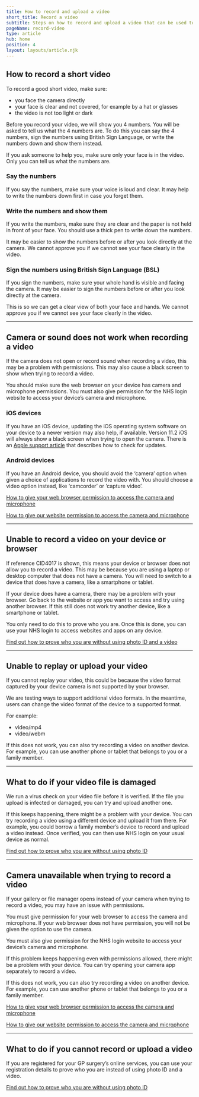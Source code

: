 ```yaml
---
title: How to record and upload a video
short_title: Record a video
subtitle: Steps on how to record and upload a video that can be used to prove who you are.
pageName: record-video
type: article
hub: home
position: 4
layout: layouts/article.njk
---
```


## How to record a short video

To record a good short video, make sure:

- you face the camera directly
- your face is clear and not covered, for example by a hat or glasses
- the video is not too light or dark

Before you record your video, we will show you 4 numbers. You will be asked to tell us what the 4 numbers are. To do this you can say the 4 numbers, sign the numbers using British Sign Language, or write the numbers down and show them instead.

If you ask someone to help you, make sure only your face is in the video. Only you can tell us what the numbers are.

### Say the numbers

If you say the numbers, make sure your voice is loud and clear. It may help to write the numbers down first in case you forget them.

### Write the numbers and show them

If you write the numbers, make sure they are clear and the paper is not held in front of your face. You should use a thick pen to write down the numbers.

It may be easier to show the numbers before or after you look directly at the camera. We cannot approve you if we cannot see your face clearly in the video.

### Sign the numbers using British Sign Language (BSL)

If you sign the numbers, make sure your whole hand is visible and facing the camera. It may be easier to sign the numbers before or after you look directly at the camera.

This is so we can get a clear view of both your face and hands. We cannot approve you if we cannot see your face clearly in the video.

---

## Camera or sound does not work when recording a video

If the camera does not open or record sound when recording a video, this may be a problem with permissions. This may also cause a black screen to show when trying to record a video.

You should make sure the web browser on your device has camera and microphone permissions. You must also give permission for the NHS login website to access your device’s camera and microphone.

### iOS devices

If you have an iOS device, updating the iOS operating system software on your device to a newer version may also help, if available. Version 11.2 iOS will always show a black screen when trying to open the camera. There is an [Apple support article](https://support.apple.com/en-gb 'Apple support article') that describes how to check for updates.

### Android devices

If you have an Android device, you should avoid the ‘camera’ option when given a choice of applications to record the video with. You should choose a video option instead, like ‘camcorder’ or ‘capture video’.

<a href="/provewhoyouare/withid/#how-to-give-your-web-browser-permission-to-access-the-camera-and-microphone">How to give your web browser permission to access the camera and microphone</a>

<a href="/provewhoyouare/withid/#how-to-give-our-website-permission-to-access-the-camera-and-microphone">How to give our website permission to access the camera and microphone</a>

---

## Unable to record a video on your device or browser

If reference CID4017 is shown, this means your device or browser does not allow you to record a video. This may be because you are using a laptop or desktop computer that does not have a camera. You will need to switch to a device that does have a camera, like a smartphone or tablet.

If your device does have a camera, there may be a problem with your browser. Go back to the website or app you want to access and try using another browser. If this still does not work try another device, like a smartphone or tablet.

You only need to do this to prove who you are. Once this is done, you can use your NHS login to access websites and apps on any device.

[Find out how to prove who you are without using photo ID and a video](/provewhoyouare/withoutid 'Find out how to prove who you are without using photo ID and a video')

---

## Unable to replay or upload your video

If you cannot replay your video, this could be because the video format captured by your device camera is not supported by your browser.

We are testing ways to support additional video formats. In the meantime, users can change the video format of the device to a supported format.

For example:

- video/mp4
- video/webm

If this does not work, you can also try recording a video on another device. For example, you can use another phone or tablet that belongs to you or a family member.

---

## What to do if your video file is damaged

We run a virus check on your video file before it is verified. If the file you upload is infected or damaged, you can try and upload another one.

If this keeps happening, there might be a problem with your device. You can try recording a video using a different device and upload it from there. For example, you could borrow a family member’s device to record and upload a video instead. Once verified, you can then use NHS login on your usual device as normal.

<a href="/provewhoyouare/withoutid">Find out how to prove who you are without using photo <span aria-label="I.D.">ID</span></a>

---

## Camera unavailable when trying to record a video

If your gallery or file manager opens instead of your camera when trying to record a video, you may have an issue with permissions.

You must give permission for your web browser to access the camera and microphone. If your web browser does not have permission, you will not be given the option to use the camera.

You must also give permission for the NHS login website to access your device’s camera and microphone.

If this problem keeps happening even with permissions allowed, there might be a problem with your device. You can try opening your camera app separately to record a video.

If this does not work, you can also try recording a video on another device. For example, you can use another phone or tablet that belongs to you or a family member.

<a href="/provewhoyouare/withid/#how-to-give-your-web-browser-permission-to-access-the-camera-and-microphone">How to give your web browser permission to access the camera and microphone</a>

<a href="/provewhoyouare/withid/#how-to-give-our-website-permission-to-access-the-camera-and-microphone">How to give our website permission to access the camera and microphone</a>

---

## What to do if you cannot record or upload a video

If you are registered for your GP surgery’s online services, you can use your registration details to prove who you are instead of using photo <span aria-label="I.D.">ID</span> and a video.

<a href="/provewhoyouare/withoutid">Find out how to prove who you are without using photo <span aria-label="I.D.">ID</span></a>

